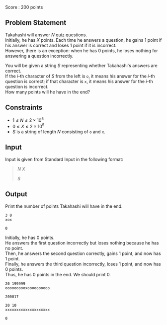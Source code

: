 Score : $200$ points

## Problem Statement

Takahashi will answer $N$ quiz questions.<br>
Initially, he has $X$ points. Each time he answers a question, he gains $1$ point if his answer is correct and loses $1$ point if it is incorrect.<br>
However, there is an exception: when he has $0$ points, he loses nothing for answering a question incorrectly.

You will be given a string $S$ representing whether Takahashi's answers are correct.<br>
If the $i$-th character of $S$ from the left is `o`, it means his answer for the $i$-th question is correct; if that character is `x`, it means his answer for the $i$-th question is incorrect.<br>
How many points will he have in the end?

## Constraints

- $1 \le N \le 2 \times 10^5$
- $0 \le X \le 2 \times 10^5$
- $S$ is a string of length $N$ consisting of `o` and `x`.

## Input

Input is given from Standard Input in the following format:

> $N$ $X$
> 
> $S$

## Output

Print the number of points Takahashi will have in the end.

```input1
3 0
xox
```

```output1
0
```

Initially, he has $0$ points.<br>
He answers the first question incorrectly but loses nothing because he has no point.<br>
Then, he answers the second question correctly, gains $1$ point, and now has $1$ point.<br>
Finally, he answers the third question incorrectly, loses $1$ point, and now has $0$ points.<br>
Thus, he has $0$ points in the end. We should print $0$.  

```input2
20 199999
oooooooooxoooooooooo
```

```output2
200017
```

```input3
20 10
xxxxxxxxxxxxxxxxxxxx
```

```output3
0
```